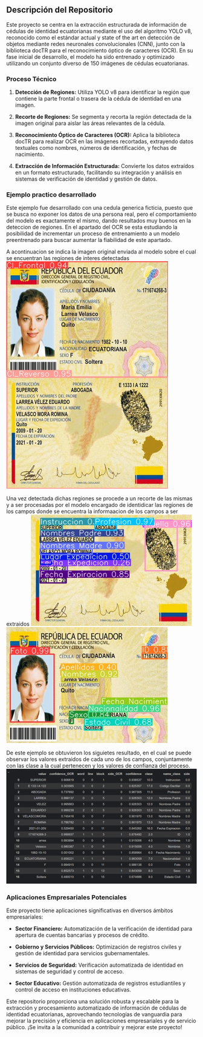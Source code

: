 ## Descripción del Repositorio

Este proyecto se centra en la extracción estructurada de información de cédulas de identidad ecuatorianas mediante el uso del algoritmo YOLO v8, reconocido como el estándar actual y state of the art en detección de objetos mediante redes neuronales convolucionales (CNN), junto con la biblioteca docTR para el reconocimiento óptico de caracteres (OCR). En su fase inicial de desarrollo, el modelo ha sido entrenado y optimizado utilizando un conjunto diverso de 150 imágenes de cédulas ecuatorianas.

### Proceso Técnico

1. **Detección de Regiones:** Utiliza YOLO v8 para identificar la región que contiene la parte frontal o trasera de la cédula de identidad en una imagen.
   
2. **Recorte de Regiones:** Se segmenta y recorta la región detectada de la imagen original para aislar las áreas relevantes de la cédula.
   
3. **Reconocimiento Óptico de Caracteres (OCR):** Aplica la biblioteca docTR para realizar OCR en las imágenes recortadas, extrayendo datos textuales como nombres, números de identificación, y fechas de nacimiento.
   
4. **Extracción de Información Estructurada:** Convierte los datos extraídos en un formato estructurado, facilitando su integración y análisis en sistemas de verificación de identidad y gestión de datos.

### Ejemplo practico desarrollado
Este ejemplo fue desarrollado con una cedula generica ficticia, puesto que se busca no exponer los datos de una persona real, pero el comportamiento del modelo es exactamente el mismo, dando resultados muy buenos en la deteccion de regiones. En el apartado del OCR se esta estudiando la posibilidad de incrementar un proceso de entrenamiento a un modelo preentrenado para buscar aumentar la fiabilidad de este apartado.

A acontinuacion se indica la imagen original enviada al modelo sobre el cual se encuentran las regiones de interes detectadas
![Imagen Original](Pruebas_random/Results/result_CI_identify.jpg)

Una vez detectada dichas regiones se procede a un recorte de las mismas y a ser procesadas por el modelo encargado de identidicar las regiones de los campos donde se encuentra la informaacion de los campos a ser extraidos 
![Imagenes procesada con el reconocimiento de campos](Pruebas_random/Results/result_Fields1.jpg)
![Imagenes procesada con el reconocimiento de campos](Pruebas_random/Results/result_Fields2.jpg)

De este ejemplo se obtuvieron los siguietes resultado, en el cual se puede observar los valores extraidos de cada uno de los campos, conjuntamente con las clase a la cual pertenecen y los valores de confianza del proceso.
![Resultado final del proceso](Pruebas_random/Resultados_Table.png)


### Aplicaciones Empresariales Potenciales

Este proyecto tiene aplicaciones significativas en diversos ámbitos empresariales:

- **Sector Financiero:** Automatización de la verificación de identidad para apertura de cuentas bancarias y procesos de crédito.
  
- **Gobierno y Servicios Públicos:** Optimización de registros civiles y gestión de identidad para servicios gubernamentales.
  
- **Servicios de Seguridad:** Verificación automatizada de identidad en sistemas de seguridad y control de acceso.
  
- **Sector Educativo:** Gestión automatizada de registros estudiantiles y control de acceso en instituciones educativas.

Este repositorio proporciona una solución robusta y escalable para la extracción y procesamiento automatizado de información de cédulas de identidad ecuatorianas, aprovechando tecnologías de vanguardia para mejorar la precisión y eficiencia en aplicaciones empresariales y de servicio público. ¡Se invita a la comunidad a contribuir y mejorar este proyecto!
